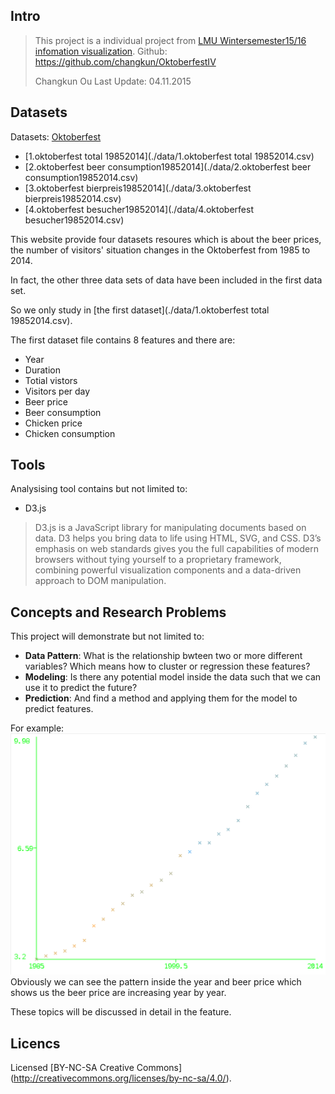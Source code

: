 ## Intro

> This project is a individual project from [LMU Wintersemester15/16 infomation visualization](http://www.medien.ifi.lmu.de/lehre/ws1516/iv/).
> Github: https://github.com/changkun/OktoberfestIV
>
> Changkun Ou
> Last Update: 04.11.2015

## Datasets

Datasets: [Oktoberfest](https://www.opengov-muenchen.de/dataset/oktoberfest)

* [1.oktoberfest total 19852014](./data/1.oktoberfest total 19852014.csv)
* [2.oktoberfest beer consumption19852014](./data/2.oktoberfest beer consumption19852014.csv)
* [3.oktoberfest bierpreis19852014](./data/3.oktoberfest bierpreis19852014.csv)
* [4.oktoberfest besucher19852014](./data/4.oktoberfest besucher19852014.csv)

This website provide four datasets resoures which is about the beer prices, the number of visitors' situation changes in the Oktoberfest from 1985 to 2014.

In fact, the other three data sets of data have been included in the first data set.

So we only study in [the first dataset](./data/1.oktoberfest total 19852014.csv).

The first dataset file contains 8 features and there are:

- Year
- Duration
- Totial vistors
- Visitors per day
- Beer price
- Beer consumption
- Chicken price
- Chicken consumption

## Tools

Analysising tool contains but not limited to:

* D3.js

> D3.js is a JavaScript library for manipulating documents based on data. D3 helps you bring data to life using HTML, SVG, and CSS. D3’s emphasis on web standards gives you the full capabilities of modern browsers without tying yourself to a proprietary framework, combining powerful visualization components and a data-driven approach to DOM manipulation.


## Concepts and Research Problems

This project will demonstrate but not limited to:

- **Data Pattern**: What is the relationship bwteen two or more different variables? Which means how to cluster or regression these features?
- **Modeling**: Is there any potential model inside the data such that we can use it to predict the future?
- **Prediction**:  And find a method and applying them for the model to predict features.

For example:
![year - beer price](./img/year-beerprice.png)
Obviously we can see the pattern inside the year and beer price which shows us the beer price are increasing year by year.

These topics will be discussed in detail in the feature. 


## Licencs

Licensed [BY-NC-SA Creative Commons]
(http://creativecommons.org/licenses/by-nc-sa/4.0/).